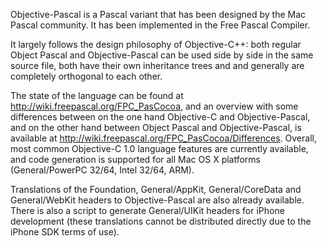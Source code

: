 

Objective-Pascal is a Pascal variant that has been designed by the Mac Pascal community. It has been implemented in the Free Pascal Compiler.

It largely follows the design philosophy of Objective-C++: both regular Object Pascal and Objective-Pascal can be used side by side in the same source file, both have their own inheritance trees and and generally are completely orthogonal to each other.

The state of the language can be found at http://wiki.freepascal.org/FPC_PasCocoa, and an overview with some differences between on the one hand Objective-C and Objective-Pascal, and on the other hand between Object Pascal and Objective-Pascal, is available at http://wiki.freepascal.org/FPC_PasCocoa/Differences. Overall, most common Objective-C 1.0 language features are currently available, and code generation is supported for all Mac OS X platforms (General/PowerPC 32/64, Intel 32/64, ARM).

Translations of the Foundation, General/AppKit, General/CoreData and General/WebKit headers to Objective-Pascal are also already available. There is also a script to generate General/UIKit headers for iPhone development (these translations cannot be distributed directly due to the iPhone SDK terms of use).